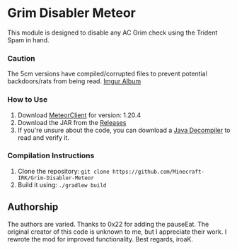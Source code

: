 # Grim Disabler Meteor
This module is designed to disable any AC Grim check using the Trident Spam in hand.

### Caution
The 5cm versions have compiled/corrupted files to prevent potential backdoors/rats from being read. [Imgur Album](https://imgur.com/a/Q1ZvvF7)

### How to Use
1. Download [MeteorClient](https://meteorclient.com) for version: 1.20.4
2. Download the JAR from the [Releases](https://github.com/Minecraft-IRK/Grim-Disabler-Meteor/releases)
3. If you're unsure about the code, you can download a [Java Decompiler](http://java-decompiler.github.io/) to read and verify it.

### Compilation Instructions
1. Clone the repository: `git clone https://github.com/Minecraft-IRK/Grim-Disabler-Meteor`
2. Build it using: `./gradlew build`

## Authorship
The authors are varied. Thanks to 0x22 for adding the pauseEat. The original creator of this code is unknown to me, but I appreciate their work. I rewrote the mod for improved functionality. Best regards, iroaK.
